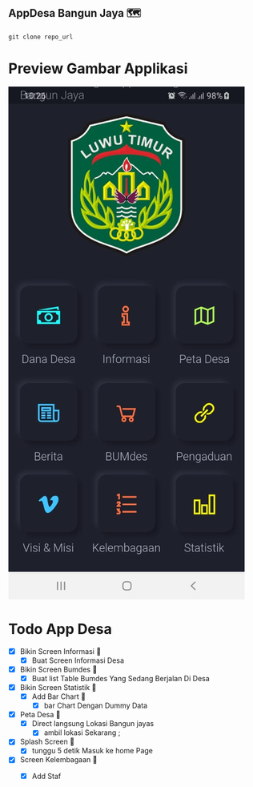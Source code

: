 ## AppDesa Bangun Jaya 🗺
````
git clone repo_url
````

# Preview Gambar Applikasi

![Image description](screen.jpeg)

# Todo App Desa

 * [x] Bikin Screen Informasi 💁
    * [x] Buat Screen Informasi Desa

 * [x] Bikin Screen Bumdes 💁
    * [x] Buat list Table Bumdes Yang Sedang Berjalan Di Desa

 * [x] Bikin Screen Statistik 💁
    * [x] Add Bar Chart 🍁
        * [x] bar Chart Dengan Dummy Data

* [x] Peta Desa 🍁
    * [x] Direct langsung Lokasi Bangun jayas
        * [x] ambil lokasi Sekarang ;

* [x] Splash Screen 🍁
    * [x] tunggu 5 detik Masuk ke home Page

* [x] Screen Kelembagaan 🍁
    * [x] Add Staf 





